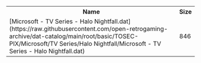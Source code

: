 <table>
<tr><th>Name</th><th>Size</th></tr>
<tr><td>[Microsoft - TV Series - Halo Nightfall.dat](https://raw.githubusercontent.com/open-retrogaming-archive/dat-catalog/main/root/basic/TOSEC-PIX/Microsoft/TV Series/Halo Nightfall/Microsoft - TV Series - Halo Nightfall.dat)</td><td>846</td></tr>
</table>
